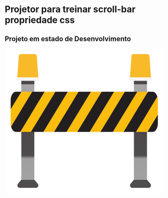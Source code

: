 # Projetor para  treinar scroll-bar propriedade css

## Projeto em estado de Desenvolvimento

<img src="barreira.png" alt="Esse projeto está em Desenvolvimento no  momento">
